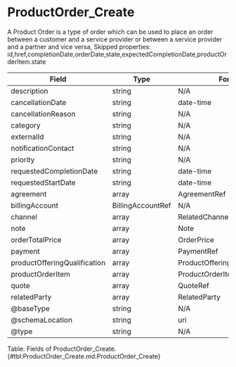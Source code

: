 <!--
    ATTENTION: This file was generated via gradle!
               Do NOT manually edit this file! Any such changes will be overwritten!
-->

# ProductOrder_Create

A Product Order is a type of order which  can  be used to place an order between a customer and a service provider or between a service provider and a partner and vice versa,
Skipped properties: id,href,completionDate,orderDate,state,expectedCompletionDate,productOrderItem.state

| Field | Type | Format | Required |
|-------|---|--------|---|
| description | string | N/A | No |
| cancellationDate | string | date-time | No |
| cancellationReason | string | N/A | No |
| category | string | N/A | No |
| externalId | string | N/A | No |
| notificationContact | string | N/A | No |
| priority | string | N/A | No |
| requestedCompletionDate | string | date-time | No |
| requestedStartDate | string | date-time | No |
| agreement | array | AgreementRef | No |
| billingAccount | BillingAccountRef | N/A | No |
| channel | array | RelatedChannel | No |
| note | array | Note | No |
| orderTotalPrice | array | OrderPrice | No |
| payment | array | PaymentRef | No |
| productOfferingQualification | array | ProductOfferingQualificationRef | No |
| productOrderItem | array | ProductOrderItem | Yes |
| quote | array | QuoteRef | No |
| relatedParty | array | RelatedParty | No |
| \@baseType | string | N/A | No |
| \@schemaLocation | string | uri | No |
| \@type | string | N/A | No |

Table: Fields of ProductOrder_Create. {#tbl:ProductOrder_Create.md:ProductOrder_Create}
